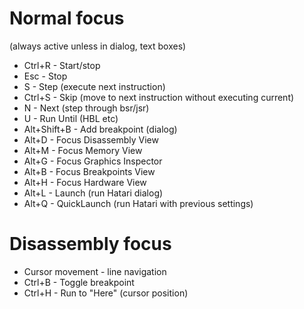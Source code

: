 Normal focus
============
(always active unless in dialog, text boxes)

- Ctrl+R       - Start/stop
- Esc          - Stop
- S            - Step (execute next instruction)
- Ctrl+S       - Skip (move to next instruction without executing current)
- N            - Next (step through bsr/jsr)
- U            - Run Until (HBL etc)
- Alt+Shift+B  - Add breakpoint (dialog)
- Alt+D - Focus Disassembly View
- Alt+M - Focus Memory View
- Alt+G - Focus Graphics Inspector
- Alt+B - Focus Breakpoints View
- Alt+H - Focus Hardware View
- Alt+L - Launch (run Hatari dialog)
- Alt+Q - QuickLaunch (run Hatari with previous settings)

Disassembly focus
=================
- Cursor movement - line navigation
- Ctrl+B - Toggle breakpoint
- Ctrl+H - Run to "Here" (cursor position)
